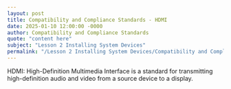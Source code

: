 ```yaml
---
layout: post
title: Compatibility and Compliance Standards - HDMI
date: 2025-01-10 12:00:00 -0000
author: Compatibility and Compliance Standards
quote: "content here"
subject: "Lesson 2 Installing System Devices"
permalink: "/Lesson 2 Installing System Devices/Compatibility and Compliance Standards/Compatibility and Compliance Standards - HDMI"
---
```


HDMI: High-Definition Multimedia Interface is a standard for transmitting high-definition audio and video from a source device to a display.

